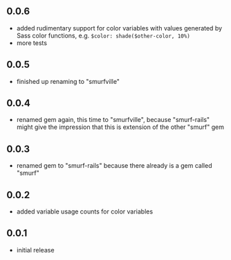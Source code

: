 ## 0.0.6

* added rudimentary support for color variables with values generated by Sass color functions, e.g. `$color: shade($other-color, 10%)`
* more tests

## 0.0.5

* finished up renaming to "smurfville"

## 0.0.4

* renamed gem again, this time to "smurfville", because "smurf-rails" might give the impression that this is extension of the other "smurf" gem

## 0.0.3

* renamed gem to "smurf-rails" because there already is a gem called "smurf"

## 0.0.2

* added variable usage counts for color variables

## 0.0.1

* initial release